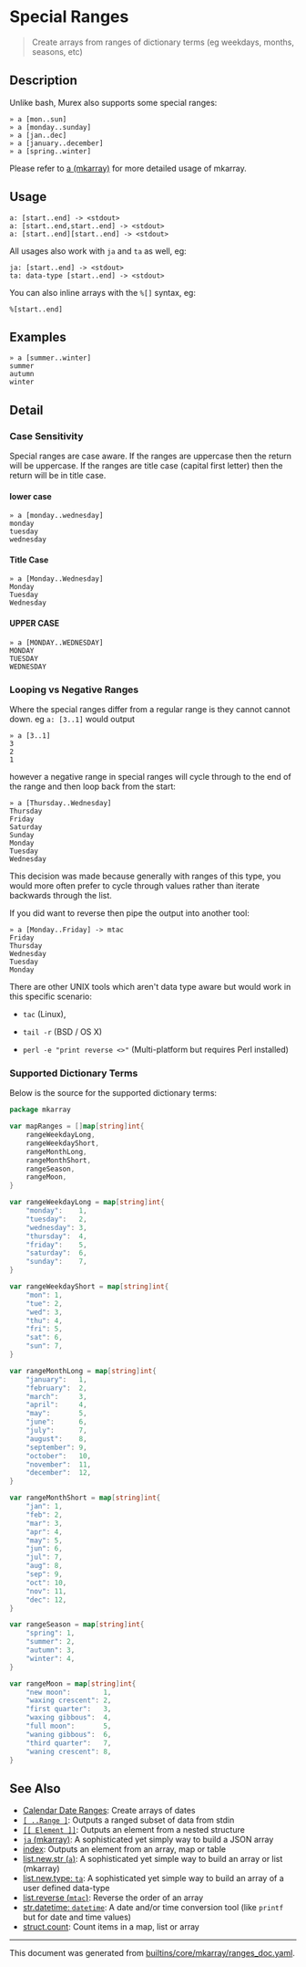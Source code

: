 # Special Ranges

> Create arrays from ranges of dictionary terms (eg weekdays, months, seasons, etc)

## Description

Unlike bash, Murex also supports some special ranges:

```  
» a [mon..sun]
» a [monday..sunday]
» a [jan..dec]
» a [january..december]
» a [spring..winter]
```

Please refer to [a (mkarray)](../commands/a.md) for more detailed usage of mkarray.

## Usage

```
a: [start..end] -> <stdout>
a: [start..end,start..end] -> <stdout>
a: [start..end][start..end] -> <stdout>
```

All usages also work with `ja` and `ta` as well, eg:

```
ja: [start..end] -> <stdout>
ta: data-type [start..end] -> <stdout>
```

You can also inline arrays with the `%[]` syntax, eg:

```
%[start..end]
```

## Examples

```
» a [summer..winter]
summer
autumn
winter
```

## Detail

### Case Sensitivity

Special ranges are case aware. If the ranges are uppercase then the return will
be uppercase. If the ranges are title case (capital first letter) then the
return will be in title case.

#### lower case

```
» a [monday..wednesday]
monday
tuesday
wednesday
```

#### Title Case

```
» a [Monday..Wednesday]
Monday
Tuesday
Wednesday
```

#### UPPER CASE

```
» a [MONDAY..WEDNESDAY]
MONDAY
TUESDAY
WEDNESDAY
```

### Looping vs Negative Ranges

Where the special ranges differ from a regular range is they cannot
cannot down. eg `a: [3..1]` would output

```
» a [3..1]
3
2
1
```

however a negative range in special ranges will cycle through to the end
of the range and then loop back from the start:

```
» a [Thursday..Wednesday]
Thursday
Friday
Saturday
Sunday
Monday
Tuesday
Wednesday
```

This decision was made because generally with ranges of this type, you
would more often prefer to cycle through values rather than iterate
backwards through the list.

If you did want to reverse then pipe the output into another tool:

```
» a [Monday..Friday] -> mtac
Friday
Thursday
Wednesday
Tuesday
Monday
```

There are other UNIX tools which aren't data type aware but would work in
this specific scenario:

* `tac` (Linux),

* `tail -r` (BSD / OS X)

* `perl -e "print reverse <>"` (Multi-platform but requires Perl installed)

### Supported Dictionary Terms

Below is the source for the supported dictionary terms:

```go
package mkarray

var mapRanges = []map[string]int{
	rangeWeekdayLong,
	rangeWeekdayShort,
	rangeMonthLong,
	rangeMonthShort,
	rangeSeason,
	rangeMoon,
}

var rangeWeekdayLong = map[string]int{
	"monday":    1,
	"tuesday":   2,
	"wednesday": 3,
	"thursday":  4,
	"friday":    5,
	"saturday":  6,
	"sunday":    7,
}

var rangeWeekdayShort = map[string]int{
	"mon": 1,
	"tue": 2,
	"wed": 3,
	"thu": 4,
	"fri": 5,
	"sat": 6,
	"sun": 7,
}

var rangeMonthLong = map[string]int{
	"january":   1,
	"february":  2,
	"march":     3,
	"april":     4,
	"may":       5,
	"june":      6,
	"july":      7,
	"august":    8,
	"september": 9,
	"october":   10,
	"november":  11,
	"december":  12,
}

var rangeMonthShort = map[string]int{
	"jan": 1,
	"feb": 2,
	"mar": 3,
	"apr": 4,
	"may": 5,
	"jun": 6,
	"jul": 7,
	"aug": 8,
	"sep": 9,
	"oct": 10,
	"nov": 11,
	"dec": 12,
}

var rangeSeason = map[string]int{
	"spring": 1,
	"summer": 2,
	"autumn": 3,
	"winter": 4,
}

var rangeMoon = map[string]int{
	"new moon":        1,
	"waxing crescent": 2,
	"first quarter":   3,
	"waxing gibbous":  4,
	"full moon":       5,
	"waning gibbous":  6,
	"third quarter":   7,
	"waning crescent": 8,
}
```

## See Also

* [Calendar Date Ranges](../mkarray/date.md):
  Create arrays of dates
* [`[ ..Range ]`](../parser/range.md):
  Outputs a ranged subset of data from stdin
* [`[[ Element ]]`](../parser/element.md):
  Outputs an element from a nested structure
* [`ja` (mkarray)](../commands/ja.md):
  A sophisticated yet simply way to build a JSON array
* [index](../parser/item-index.md):
  Outputs an element from an array, map or table
* [list.new.str (`a`)](../commands/a.md):
  A sophisticated yet simple way to build an array or list (mkarray)
* [list.new.type: `ta`](../commands/ta.md):
  A sophisticated yet simple way to build an array of a user defined data-type
* [list.reverse (`mtac`)](../commands/mtac.md):
  Reverse the order of an array
* [str.datetime: `datetime`](../commands/datetime.md):
  A date and/or time conversion tool (like `printf` but for date and time values)
* [struct.count](../commands/count.md):
  Count items in a map, list or array

<hr/>

This document was generated from [builtins/core/mkarray/ranges_doc.yaml](https://github.com/lmorg/murex/blob/master/builtins/core/mkarray/ranges_doc.yaml).